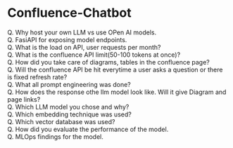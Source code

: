 # Confluence-Chatbot

Q. Why host your own LLM vs use OPen AI models. <br>
Q. FasiAPI for exposing model endpoints.<br>
Q. What is the load on API, user requests per month?<br>
Q. What is the confluence API limit(50-100 tokens at once)?<br>
Q. How did you take care of diagrams, tables in the confluence page?<br>
Q. Will the confluence API be hit everytime a user asks a question or there is fixed refresh rate?<br>
Q. What all prompt engineering was done?<br>
Q. How does the response othe llm model look like. Will it give Diagram and page links?<br>
Q. Which LLM model you chose and why?<br>
Q. Which embedding technique was used?<br>
Q. Which vector database was used?<br>
Q. How did you evaluate the performance of the model.<br>
Q. MLOps findings for the model.<br>
